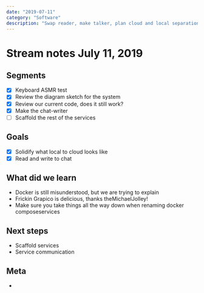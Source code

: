 ```yaml
---
date: "2019-07-11"
category: "Software"
description: "Swap reader, make talker, plan cloud and local separation"
---
```


# Stream notes July 11, 2019

## Segments

- [x] Keyboard ASMR test
- [x] Review the diagram sketch for the system
- [x] Review our current code, does it still work?
- [x] Make the chat-writer
- [ ] Scaffold the rest of the services

## Goals

- [x] Solidify what local to cloud looks like
- [x] Read and write to chat

## What did we learn

- Docker is still misunderstood, but we are trying to explain
- Frickin Grapico is delicious, thanks theMichaelJolley!
- Make sure you take things all the way down when renaming docker composeservices

## Next steps

- Scaffold services
- Service communication

## Meta

-
